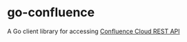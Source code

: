 # go-confluence

A Go client library for accessing [Confluence Cloud REST API](https://developer.atlassian.com/cloud/confluence/rest/)
